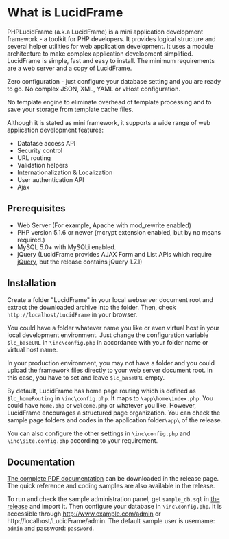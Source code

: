 What is LucidFrame
============
PHPLucidFrame (a.k.a LucidFrame) is a mini application development framework - a toolkit for PHP developers. It provides logical structure and several helper utilities for web application development.
It uses a module architecture to make complex application development simplified. LucidFrame is simple, fast and easy to install. The minimum requirements are a web server and a copy of LucidFrame.

Zero configuration - just configure your database setting and you are ready to go. No complex JSON, XML, YAML or vHost configuration.

No template engine to eliminate overhead of template processing and to save your storage from template cache files.

Although it is stated as mini framework, it supports a wide range of web application development features: 

- Datatase access API  
- Security control  
- URL routing  
- Validation helpers  
- Internationalization & Localization  
- User authentication API  
- Ajax  

Prerequisites
------
- Web Server (For example, Apache with mod_rewrite enabled)
- PHP version 5.1.6 or newer (mcrypt extension enabled, but by no means required.)
- MySQL 5.0+ with MySQLi enabled.
- jQuery (LucidFrame provides AJAX Form and List APIs which require [jQuery](http://jquery.com/), but the release contains jQuery 1.7.1)

Installation
------
Create a folder "LucidFrame" in your local webserver document root and extract the downloaded archive into the folder.
Then, check `http://localhost/LucidFrame` in your browser.

You could have a folder whatever name you like or even virtual host in your local development environment.
Just change the configuration variable `$lc_baseURL` in `\inc\config.php` in accordance with your folder name or virtual host name.

In your production environment, you may not have a folder and you could upload the framework files directly to your web server document root.
In this case, you have to set and leave `$lc_baseURL` empty.

By default, LucidFrame has home page routing which is defined as `$lc_homeRouting` in `\inc\config.php`. It maps to `\app\home\index.php`. You could have `home.php` or `welcome.php` or whatever you like. However, LucidFrame encourages a structured page organization. You can check the sample page folders and codes in the application folder`\app\` of the release.

You can also configure the other settings in `\inc\config.php` and `\inc\site.config.php` according to your requirement.

Documentation
------
[The complete PDF documentation](https://github.com/cithukyaw/LucidFrame/releases) can be downloaded in the release page.  
The quick reference and coding samples are also available in the release.

To run and check the sample administration panel, get `sample_db.sql` in [the release](https://github.com/cithukyaw/LucidFrame/releases) and import it. Then configure your database in `\inc\config.php`. It is accessible through http://www.example.com/admin or http://localhost/LucidFrame/admin. The default sample user is username: `admin` and password: `password`.